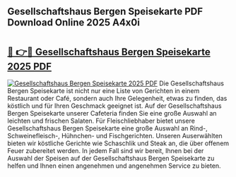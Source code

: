 ## Gesellschaftshaus Bergen Speisekarte PDF Download Online 2025 A4x0i

# <h2><a href="http://gcbyhi6.nevu.top/?p=Gesellschaftshaus+Bergen+Speisekarte">🔗 👉🔴 Gesellschaftshaus Bergen Speisekarte 2025 PDF</a></h2>

[![Gesellschaftshaus Bergen Speisekarte 2025 PDF](https://i.imgur.com/dBaPXMq.png)](http://gcbyhi6.nevu.top/?p=Gesellschaftshaus+Bergen+Speisekarte)
Die Gesellschaftshaus Bergen Speisekarte ist nicht nur eine Liste von Gerichten in einem Restaurant oder Café, sondern auch Ihre Gelegenheit, etwas zu finden, das köstlich und für Ihren Geschmack geeignet ist. Auf der Gesellschaftshaus Bergen Speisekarte unserer Cafeteria finden Sie eine große Auswahl an leichten und frischen Salaten. Für Fleischliebhaber bietet unsere Gesellschaftshaus Bergen Speisekarte eine große Auswahl an Rind-, Schweinefleisch-, Hühnchen- und Fischgerichten. Unseren Auserwählten bieten wir köstliche Gerichte wie Schaschlik und Steak an, die über offenem Feuer zubereitet werden. In jedem Fall sind wir bereit, Ihnen bei der Auswahl der Speisen auf der Gesellschaftshaus Bergen Speisekarte zu helfen und Ihnen einen angenehmen und angenehmen Service zu bieten.
